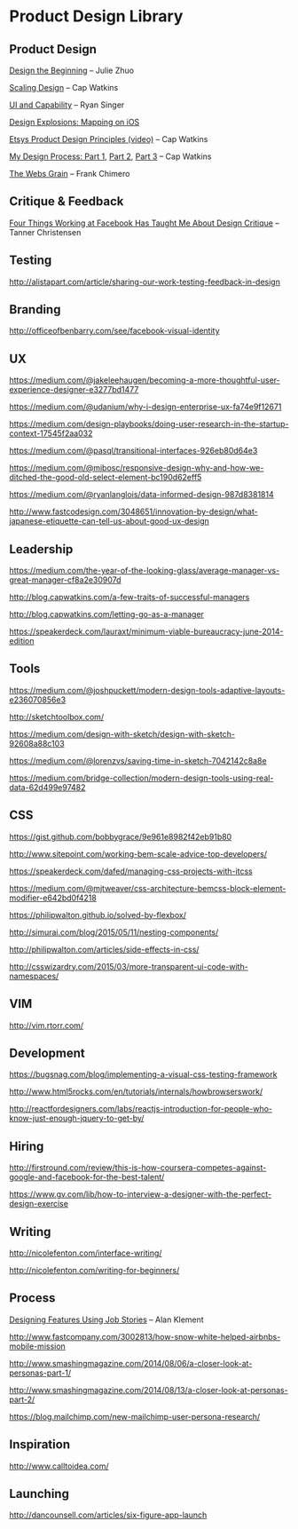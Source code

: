 # Product Design Library

## Product Design

[Design the Beginning](https://medium.com/the-year-of-the-looking-glass/design-the-beginning-b8e61081ce42) – Julie Zhuo

[Scaling Design](http://blog.capwatkins.com/scaling-design) – Cap Watkins

[UI and Capability](https://medium.com/@rjs/ui-and-capability-f713c9828c02?s=18-ui-and-capability) – Ryan Singer

[Design Explosions: Mapping on iOS](https://medium.com/design-explosion/design-explosions-mapping-on-ios-ad4ec6ba5c59)

[Etsys Product Design Principles (video)](https://vimeo.com/76639385) – Cap Watkins

[My Design Process: Part 1](http://blog.capwatkins.com/my-design-process-part-1), [Part 2](http://blog.capwatkins.com/my-design-process-part-2), [Part 3](http://blog.capwatkins.com/my-design-process-part-3) – Cap Watkins

[The Webs Grain](http://frankchimero.com/talks/the-webs-grain/transcript/) – Frank Chimero

## Critique & Feedback
[Four Things Working at Facebook Has Taught Me About Design Critique](https://medium.com/@tannerc/critique-is-an-important-part-of-any-design-process-whether-you-work-as-part-of-a-team-or-solo-ef3dcb299ce3#.mctdlo18o) – Tanner Christensen

## Testing

http://alistapart.com/article/sharing-our-work-testing-feedback-in-design

## Branding

http://officeofbenbarry.com/see/facebook-visual-identity

## UX

https://medium.com/@jakeleehaugen/becoming-a-more-thoughtful-user-experience-designer-e3277bd1477

https://medium.com/@udanium/why-i-design-enterprise-ux-fa74e9f12671

https://medium.com/design-playbooks/doing-user-research-in-the-startup-context-17545f2aa032

https://medium.com/@pasql/transitional-interfaces-926eb80d64e3

https://medium.com/@mibosc/responsive-design-why-and-how-we-ditched-the-good-old-select-element-bc190d62eff5

https://medium.com/@ryanlanglois/data-informed-design-987d8381814

http://www.fastcodesign.com/3048651/innovation-by-design/what-japanese-etiquette-can-tell-us-about-good-ux-design

## Leadership

https://medium.com/the-year-of-the-looking-glass/average-manager-vs-great-manager-cf8a2e30907d

http://blog.capwatkins.com/a-few-traits-of-successful-managers

http://blog.capwatkins.com/letting-go-as-a-manager

https://speakerdeck.com/lauraxt/minimum-viable-bureaucracy-june-2014-edition

## Tools

https://medium.com/@joshpuckett/modern-design-tools-adaptive-layouts-e236070856e3

http://sketchtoolbox.com/	

https://medium.com/design-with-sketch/design-with-sketch-92608a88c103

https://medium.com/@lorenzvs/saving-time-in-sketch-7042142c8a8e

https://medium.com/bridge-collection/modern-design-tools-using-real-data-62d499e97482

## CSS

https://gist.github.com/bobbygrace/9e961e8982f42eb91b80

http://www.sitepoint.com/working-bem-scale-advice-top-developers/

https://speakerdeck.com/dafed/managing-css-projects-with-itcss

https://medium.com/@mjtweaver/css-architecture-bemcss-block-element-modifier-e642bd0f4218

https://philipwalton.github.io/solved-by-flexbox/

http://simurai.com/blog/2015/05/11/nesting-components/

http://philipwalton.com/articles/side-effects-in-css/

http://csswizardry.com/2015/03/more-transparent-ui-code-with-namespaces/

## VIM

http://vim.rtorr.com/

## Development

https://bugsnag.com/blog/implementing-a-visual-css-testing-framework

http://www.html5rocks.com/en/tutorials/internals/howbrowserswork/

http://reactfordesigners.com/labs/reactjs-introduction-for-people-who-know-just-enough-jquery-to-get-by/

## Hiring

http://firstround.com/review/this-is-how-coursera-competes-against-google-and-facebook-for-the-best-talent/

https://www.gv.com/lib/how-to-interview-a-designer-with-the-perfect-design-exercise

## Writing	

http://nicolefenton.com/interface-writing/

http://nicolefenton.com/writing-for-beginners/

## Process

[Designing Features Using Job Stories](https://blog.intercom.io/using-job-stories-design-features-ui-ux/) – Alan Klement

http://www.fastcompany.com/3002813/how-snow-white-helped-airbnbs-mobile-mission

http://www.smashingmagazine.com/2014/08/06/a-closer-look-at-personas-part-1/

http://www.smashingmagazine.com/2014/08/13/a-closer-look-at-personas-part-2/

https://blog.mailchimp.com/new-mailchimp-user-persona-research/

## Inspiration

http://www.calltoidea.com/

## Launching

http://dancounsell.com/articles/six-figure-app-launch
